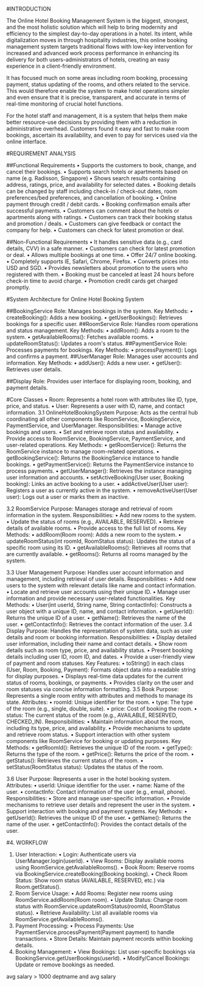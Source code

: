 #INTRODUCTION

  The Online Hotel Booking Management System is the biggest, strongest, and the most holistic solution which will help to bring modernity and efficiency to the simplest day-to-day operations in a hotel. Its intent, while digitalization moves in through hospitality industries, this online booking management system targets traditional flows with low-key intervention for increased and advanced work process performance in enhancing its delivery for both users-administrators of hotels, creating an easy experience in a client-friendly environment.
  
  It has focused much on some areas including room booking, processing payment, status updating of the rooms, and others related to the service. This would therefore enable the system to make hotel operations simpler and even ensure that it is precise, transparent, and accurate in terms of real-time monitoring of crucial hotel functions.
  
  For the hotel staff and management, it is a system that helps them make better resource-use decisions by providing them with a reduction in administrative overhead. Customers found it easy and fast to make room bookings, ascertain its availability, and even to pay for services used via the online interface.


#REQUIREMENT ANALYSIS

  ##Functional Requirements
    •	Supports the customers to book, change, and cancel their bookings.
    •	Supports search hotels or apartments based on name (e.g. Radisson, Singapore)
    •	Shows search results containing address, ratings, price, and availability for selected dates.
    •	Booking details can be changed by staff including check-in / check-out dates, room preferences/bed preferences, and cancellation of booking.
    •	Online payment through credit / debit cards.
    •	Booking confirmation emails after successful payments.
    •	Customers can comment about the hotels or apartments along with ratings.
    •	Customers can track their booking status and promotion / deals.
    •	Customers can give feedback or contact the company for help.
    •	Customers can check for latest promotion or deal.
  
  ##Non-Functional Requirements
    •	It handles sensitive data (e.g., card details, CVV) in a safe manner.
    •	Customers can check for latest promotion or deal.
    •	Allows multiple bookings at one time.
    •	Offer 24/7 online booking.
    •	Completely supports IE, Safari, Chrome, Firefox.
    •	Converts prices into USD and SGD.
    •	Provides newsletters about promotion to the users who registered with them.
    •	Booking must be canceled at least 24 hours before check-in time to avoid charge.
    •	Promotion credit cards get charged promptly.



#System Architecture for Online Hotel Booking System

  ##BookingService
      Role: Manages bookings in the system.
      Key Methods:
      •	createBooking(): Adds a new booking.
      •	getUserBookings(): Retrieves bookings for a specific user.
  ##RoomService
      Role: Handles room operations and status management.
      Key Methods:
      •	addRoom(): Adds a room to the system.
      •	getAvailableRooms(): Fetches available rooms.
      •	updateRoomStatus(): Updates a room's status.
  ##PaymentService
      Role: Processes payments for bookings.
      Key Methods:
      •	processPayment(): Logs and confirms a payment.
  ##UserManager
      Role: Manages user accounts and information.
      Key Methods:
      •	addUser(): Adds a new user.
      •	getUser(): Retrieves user details.
  
  ##Display
      Role: Provides user interface for displaying room, booking, and payment details.

#Core Classes
  •	Room: Represents a hotel room with attributes like ID, type, price, and status.
  •	User: Represents a user with ID, name, and contact information.
  3.1 OnlineHotelBookingSystem
    Purpose:
      Acts as the central hub coordinating all other components like RoomService, BookingService, PaymentService, and UserManager.
    Responsibilities:
      •	Manage active bookings and users.
      •	Set and retrieve room status and availability.
      •	Provide access to RoomService, BookingService, PaymentService, and user-related operations.
    Key Methods:
      •	getRoomService(): Returns the RoomService instance to manage room-related operations.
      •	getBookingService(): Returns the BookingService instance to handle bookings.
      •	getPaymentService(): Returns the PaymentService instance to process payments.
      •	getUserManager(): Retrieves the instance managing user information and accounts.
      •	setActiveBooking(User user, Booking booking): Links an active booking to a user.
      •	addActiveUser(User user): Registers a user as currently active in the system.
      •	removeActiveUser(User user): Logs out a user or marks them as inactive.

  3.2 RoomService
    Purpose:
      Manages storage and retrieval of room information in the system.
    Responsibilities:
      •	Add new rooms to the system.
      •	Update the status of rooms (e.g., AVAILABLE, RESERVED).
      •	Retrieve details of available rooms.
      •	Provide access to the full list of rooms.
    Key Methods:
      •	addRoom(Room room): Adds a new room to the system.
      •	updateRoomStatus(int roomId, RoomStatus status): Updates the status of a specific room using its ID.
      •	getAvailableRooms(): Retrieves all rooms that are currently available.
      •	getRooms(): Returns all rooms managed by the system.

  3.3 User Management
    Purpose:
      Handles user account information and management, including retrieval of user details.
    Responsibilities:
      •	Add new users to the system with relevant details like name and contact information.
      •	Locate and retrieve user accounts using their unique ID.
      •	Manage user information and provide necessary user-related functionalities.
    Key Methods:
      •	User(int userId, String name, String contactInfo): Constructs a user object with a unique ID, name, and contact information.
      •	getUserId(): Returns the unique ID of a user.
      •	getName(): Retrieves the name of the user.
      •	getContactInfo(): Retrieves the contact information of the user.
  3.4 Display
    Purpose:
      Handles the representation of system data, such as user details and room or booking information.
    Responsibilities:
      •	Display detailed user information, including their name and contact details.
      •	Show room details such as room type, price, and availability status.
      •	Present booking details including user ID, room ID, and dates.
      •	Provide a user-friendly view of payment and room statuses.
    Key Features:
      •	toString() in each class (User, Room, Booking, Payment): Formats object data into a readable string for display purposes.
      •	Displays real-time data updates for the current status of rooms, bookings, or payments.
      •	Provides clarity on the user and room statuses via concise information formatting.
  3.5 Book
    Purpose:
      Represents a single room entity with attributes and methods to manage its state.
    Attributes:
      •	roomId: Unique identifier for the room.
      •	type: The type of the room (e.g., single, double, suite).
      •	price: Cost of booking the room.
      •	status: The current status of the room (e.g., AVAILABLE, RESERVED, CHECKED_IN).
   Responsibilities:
      •	Maintain information about the room, including its type, price, and availability.
      •	Provide mechanisms to update and retrieve room status.
      •	Support interaction with other system components like RoomService for booking or updating purposes.
   Key Methods:
      •	getRoomId(): Retrieves the unique ID of the room.
      •	getType(): Returns the type of the room.
      •	getPrice(): Returns the price of the room.
      •	getStatus(): Retrieves the current status of the room.
      •	setStatus(RoomStatus status): Updates the status of the room.

  3.6 User
    Purpose:
      Represents a user in the hotel booking system.
    Attributes:
      •	userId: Unique identifier for the user.
      •	name: Name of the user.
      •	contactInfo: Contact information of the user (e.g., email, phone).
    Responsibilities:
      •	Store and manage user-specific information.
      •	Provide mechanisms to retrieve user details and represent the user in the system.
      •	Support interaction with booking and payment systems.
    Key Methods:
      •	getUserId(): Retrieves the unique ID of the user.
      •	getName(): Returns the name of the user.
      •	getContactInfo(): Provides the contact details of the user.

#4. WORKFLOW
  1. User Interaction:
    •	Login: Authenticate users via UserManager.login(userId).
    •	View Rooms: Display available rooms using RoomService.getAvailableRooms().
    •	Book Room: Reserve rooms via BookingService.createBooking(Booking booking).
    •	Check Room Status: Show room status (AVAILABLE, RESERVED, etc.) via Room.getStatus().
  2. Room Service Usage:
    •	Add Rooms: Register new rooms using RoomService.addRoom(Room room).
    •	Update Status: Change room status with RoomService.updateRoomStatus(roomId, RoomStatus status).
    •	Retrieve Availability: List all available rooms via RoomService.getAvailableRooms().
  3. Payment Processing:
    •	Process Payments: Use PaymentService.processPayment(Payment payment) to handle transactions.
    •	Store Details: Maintain payment records within booking details.
  4. Booking Management:
    •	View Bookings: List user-specific bookings via BookingService.getUserBookings(userId).
    •	Modify/Cancel Bookings: Update or remove bookings as needed.



avg salary > 1000 deptname and avg salary 
